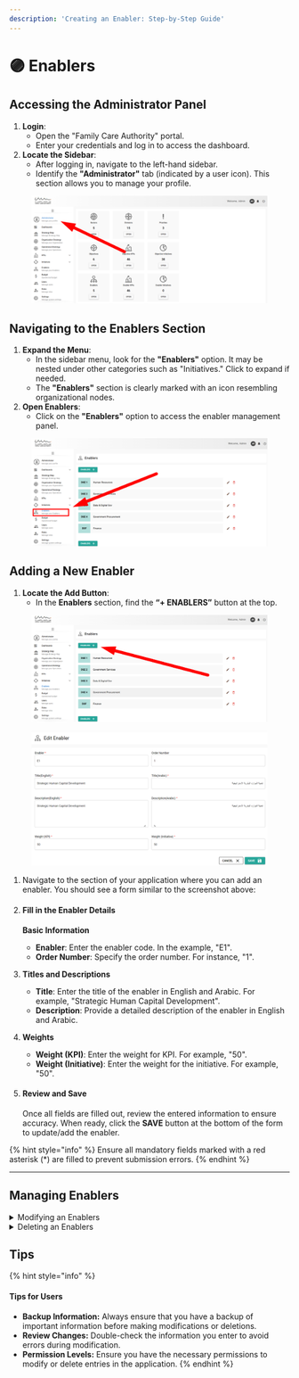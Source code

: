 ```yaml
---
description: 'Creating an Enabler: Step-by-Step Guide'
---
```


# 🟣 Enablers

## **Accessing the Administrator Panel**

1. **Login**:
   * Open the "Family Care Authority" portal.
   * Enter your credentials and log in to access the dashboard.
2. **Locate the Sidebar**:
   * After logging in, navigate to the left-hand sidebar.
   * Identify the **"Administrator"** tab (indicated by a user icon). This section allows you to manage your profile.

<figure><img src="../.gitbook/assets/image (124).png" alt=""><figcaption></figcaption></figure>

## **Navigating to the Enablers Section**

1. **Expand the Menu**:
   * In the sidebar menu, look for the **"Enablers"** option. It may be nested under other categories such as "Initiatives." Click to expand if needed.
   * The **"Enablers"** section is clearly marked with an icon resembling organizational nodes.
2. **Open Enablers**:
   * Click on the **"Enablers"** option to access the enabler management panel.

<figure><img src="../.gitbook/assets/image (125).png" alt=""><figcaption></figcaption></figure>

## **Adding a New Enabler**

1. **Locate the Add Button**:
   * In the **Enablers** section, find the **“+ ENABLERS”** button at the top.

<figure><img src="../.gitbook/assets/image (126).png" alt=""><figcaption></figcaption></figure>

<figure><img src="../.gitbook/assets/image (68).png" alt=""><figcaption></figcaption></figure>

1. Navigate to the section of your application where you can add an enabler. You should see a form similar to the screenshot above:
2.  #### Fill in the Enabler Details

    **Basic Information**

    * **Enabler**: Enter the enabler code. In the example, "E1".
    * **Order Number**: Specify the order number. For instance, "1".
3. **Titles and Descriptions**
   * **Title**: Enter the title of the enabler in English and Arabic. For example, "Strategic Human Capital Development".
   * **Description**: Provide a detailed description of the enabler in English and Arabic.
4. **Weights**
   * **Weight (KPI)**: Enter the weight for KPI. For example, "50".
   * **Weight (Initiative)**: Enter the weight for the initiative. For example, "50".
5.  #### Review and Save

    Once all fields are filled out, review the entered information to ensure accuracy. When ready, click the **SAVE** button at the bottom of the form to update/add the enabler.

{% hint style="info" %}
Ensure all mandatory fields marked with a red asterisk (\*) are filled to prevent submission errors.
{% endhint %}

***

## Managing Enablers

<details>

<summary>Modifying an Enablers</summary>

* **Locate the Entry:**
  * Navigate to the "Strategic Human Capital Development" section of your application.
  * Identify the entry you wish to modify. For example, the entry labeled "E1".
* **Initiate Modification:**
  * Click on the pencil icon (edit icon) located to the right of the entry you want to modify.
* **Edit the Entry:**
  * A new window or section will appear, allowing you to make changes to the entry.
  * Modify the desired fields with the new information.
* **Save Changes:**
  * Once you have made the necessary changes, click the "Save" or "Submit" button to apply the modifications.
  * Confirm that the changes have been saved by checking the updated entry in the list.

</details>

<details>

<summary>Deleting an Enablers</summary>

* **Locate the Entry:**
  * Navigate to the "Strategic Human Capital Development" section of your application.
  * Identify the entry you wish to delete. For example, the entry labeled "E1".
* **Initiate Deletion:**
  * Click on the trash can icon (delete icon) located to the right of the entry you want to delete.
* **Confirm Deletion:**
  * A confirmation dialog will appear, asking if you are sure you want to delete the entry.
  * Confirm the deletion by clicking "Yes" or "Confirm".
* **Verify Deletion:**
  * Check the list to ensure that the entry has been successfully removed.

</details>

## Tips

{% hint style="info" %}
#### Tips for Users

* **Backup Information:** Always ensure that you have a backup of important information before making modifications or deletions.
* **Review Changes:** Double-check the information you enter to avoid errors during modification.
* **Permission Levels:** Ensure you have the necessary permissions to modify or delete entries in the application.
{% endhint %}
